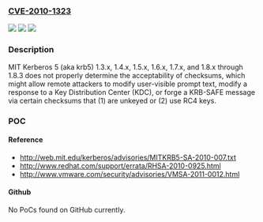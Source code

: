 ### [CVE-2010-1323](https://cve.mitre.org/cgi-bin/cvename.cgi?name=CVE-2010-1323)
![](https://img.shields.io/static/v1?label=Product&message=n%2Fa&color=blue)
![](https://img.shields.io/static/v1?label=Version&message=n%2Fa&color=blue)
![](https://img.shields.io/static/v1?label=Vulnerability&message=n%2Fa&color=brighgreen)

### Description

MIT Kerberos 5 (aka krb5) 1.3.x, 1.4.x, 1.5.x, 1.6.x, 1.7.x, and 1.8.x through 1.8.3 does not properly determine the acceptability of checksums, which might allow remote attackers to modify user-visible prompt text, modify a response to a Key Distribution Center (KDC), or forge a KRB-SAFE message via certain checksums that (1) are unkeyed or (2) use RC4 keys.

### POC

#### Reference
- http://web.mit.edu/kerberos/advisories/MITKRB5-SA-2010-007.txt
- http://www.redhat.com/support/errata/RHSA-2010-0925.html
- http://www.vmware.com/security/advisories/VMSA-2011-0012.html

#### Github
No PoCs found on GitHub currently.


